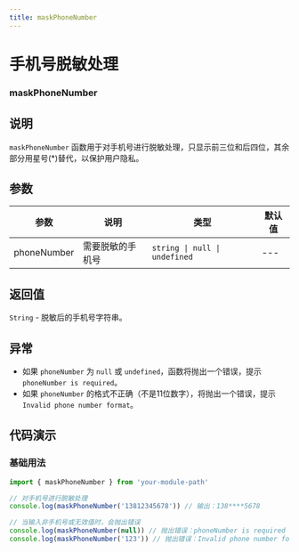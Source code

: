 ```yaml
---
title: maskPhoneNumber
---
```


# 手机号脱敏处理

### maskPhoneNumber

## 说明

`maskPhoneNumber` 函数用于对手机号进行脱敏处理，只显示前三位和后四位，其余部分用星号(\*)替代，以保护用户隐私。

## 参数

| 参数        | 说明             | 类型                          | 默认值 |
| ----------- | ---------------- | ----------------------------- | ------ |
| phoneNumber | 需要脱敏的手机号 | `string \| null \| undefined` | ---    |

## 返回值

`String` - 脱敏后的手机号字符串。

## 异常

- 如果 `phoneNumber` 为 `null` 或 `undefined`，函数将抛出一个错误，提示 `phoneNumber is required`。
- 如果 `phoneNumber` 的格式不正确（不是11位数字），将抛出一个错误，提示 `Invalid phone number format`。

## 代码演示

### 基础用法

```ts
import { maskPhoneNumber } from 'your-module-path'

// 对手机号进行脱敏处理
console.log(maskPhoneNumber('13812345678')) // 输出：138****5678

// 当输入非手机号或无效值时，会抛出错误
console.log(maskPhoneNumber(null)) // 抛出错误：phoneNumber is required
console.log(maskPhoneNumber('123')) // 抛出错误：Invalid phone number format
```
